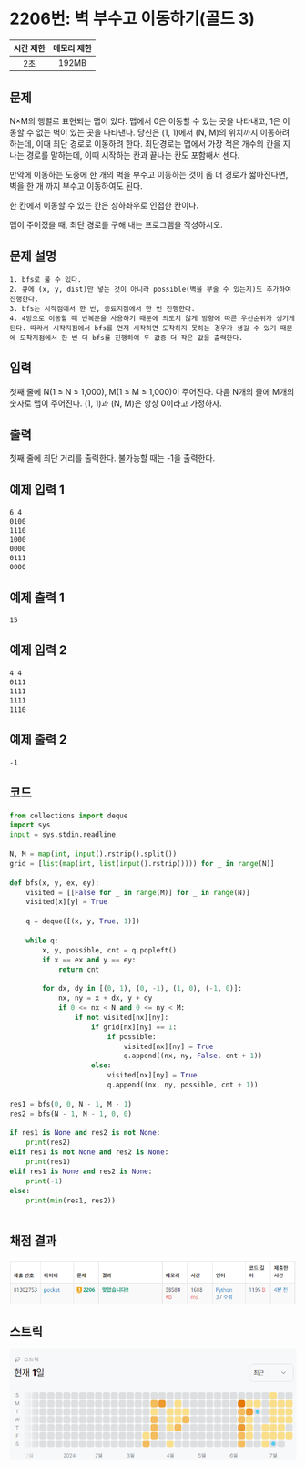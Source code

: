 # 2206번: 벽 부수고 이동하기(골드 3)
| 시간 제한 | 메모리 제한 |
|:-----:|:------:|
|  2초   | 192MB  |

## 문제
N×M의 행렬로 표현되는 맵이 있다. 맵에서 0은 이동할 수 있는 곳을 나타내고, 1은 이동할 수 없는 벽이 있는 곳을 나타낸다. 당신은 (1, 1)에서 (N, M)의 위치까지 이동하려 하는데, 이때 최단 경로로 이동하려 한다. 최단경로는 맵에서 가장 적은 개수의 칸을 지나는 경로를 말하는데, 이때 시작하는 칸과 끝나는 칸도 포함해서 센다.

만약에 이동하는 도중에 한 개의 벽을 부수고 이동하는 것이 좀 더 경로가 짧아진다면, 벽을 한 개 까지 부수고 이동하여도 된다.

한 칸에서 이동할 수 있는 칸은 상하좌우로 인접한 칸이다.

맵이 주어졌을 때, 최단 경로를 구해 내는 프로그램을 작성하시오.

## 문제 설명
```text
1. bfs로 풀 수 있다.
2. 큐에 (x, y, dist)만 넣는 것이 아니라 possible(벽을 부술 수 있는지)도 추가하여 진행한다.
3. bfs는 시작점에서 한 번, 종료지점에서 한 번 진행한다.
4. 4방으로 이동할 때 반복문을 사용하기 때문에 의도치 않게 방향에 따른 우선순위가 생기게 된다. 따라서 시작지점에서 bfs를 먼저 시작하면 도착하지 못하는 경우가 생길 수 있기 때문에 도착지점에서 한 번 더 bfs를 진행하여 두 값중 더 작은 값을 출력한다.
```

## 입력
첫째 줄에 N(1 ≤ N ≤ 1,000), M(1 ≤ M ≤ 1,000)이 주어진다. 다음 N개의 줄에 M개의 숫자로 맵이 주어진다. (1, 1)과 (N, M)은 항상 0이라고 가정하자.

## 출력
첫째 줄에 최단 거리를 출력한다. 불가능할 때는 -1을 출력한다.



## 예제 입력 1 
```text
6 4
0100
1110
1000
0000
0111
0000
```
## 예제 출력 1 
```text
15
```

## 예제 입력 2 
```text
4 4
0111
1111
1111
1110
```
## 예제 출력 2 
```text
-1
```

## 코드
```python
from collections import deque
import sys
input = sys.stdin.readline

N, M = map(int, input().rstrip().split())
grid = [list(map(int, list(input().rstrip()))) for _ in range(N)]

def bfs(x, y, ex, ey):
    visited = [[False for _ in range(M)] for _ in range(N)]
    visited[x][y] = True

    q = deque([(x, y, True, 1)])

    while q:
        x, y, possible, cnt = q.popleft()
        if x == ex and y == ey:
            return cnt

        for dx, dy in [(0, 1), (0, -1), (1, 0), (-1, 0)]:
            nx, ny = x + dx, y + dy
            if 0 <= nx < N and 0 <= ny < M:
                if not visited[nx][ny]:
                    if grid[nx][ny] == 1:
                        if possible:
                            visited[nx][ny] = True
                            q.append((nx, ny, False, cnt + 1))
                    else:
                        visited[nx][ny] = True
                        q.append((nx, ny, possible, cnt + 1))

res1 = bfs(0, 0, N - 1, M - 1)
res2 = bfs(N - 1, M - 1, 0, 0)

if res1 is None and res2 is not None:
    print(res2)
elif res1 is not None and res2 is None:
    print(res1)
elif res1 is None and res2 is None:
    print(-1)
else:
    print(min(res1, res2))



```

## 채점 결과
![img.png](img.png)

## 스트릭
![img_1.png](img_1.png)